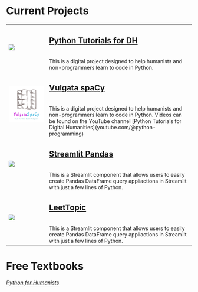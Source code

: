 # Current Projects

<table border="0">
 <tr>
    <td><img src=https://yt3.ggpht.com/ytc/AMLnZu8FTr94PPWte0tSzJTJhhbC7fQKF-3PvEqXzgDEaA=s900-c-k-c0x00ffffff-no-rj></td>
    <td><h2><a href=href=www.youtube.com/pythontutorialsfordigitalhumanities>Python Tutorials for DH</a></h2><br>This is a digital project designed to help humanists and non-programmers learn to code in Python.</td>
 </tr>

 <tr>
    <td><img src=https://github.com/wjbmattingly/vulgata-spacy/raw/main/images/logo.png></td>
    <td><h2><a href=href=https://github.com/wjbmattingly/vulgata-spacy>Vulgata spaCy</a></h2><br>This is a digital project designed to help humanists and non-programmers learn to code in Python. Videos can be found on the YouTube channel [Python Tutorials for Digital Humanities](youtube.com/@python-programming)</td>
 </tr>

 <tr>
    <td><img src=https://github.com/wjbmattingly/streamlit-pandas/raw/main/images/streamlit-pandas-logo-blue.png></td>
    <td><h2><a href=href=https://github.com/wjbmattingly/streamlit-pandas>Streamlit Pandas</a></h2><br>This is a Streamlit component that allows users to easily create Pandas DataFrame query appliactions in Streamlit with just a few lines of Python.</td>
 </tr>

 <tr>
    <td><img src=https://github.com/wjbmattingly/LeetTopic/raw/main/images/LeeTopic.png></td>
    <td><h2><a href=href=https://github.com/wjbmattingly/leet-topic>LeetTopic</a></h2><br>This is a Streamlit component that allows users to easily create Pandas DataFrame query appliactions in Streamlit with just a few lines of Python.</td>
 </tr>

</table>

# Free Textbooks
*[Python for Humanists](python-textbook.pythonhumanities.com)*
